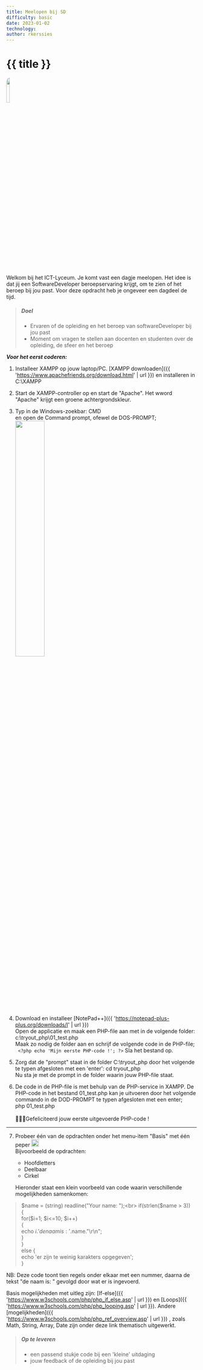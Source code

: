 ```yaml
---
title: Meelopen bij SD
difficulty: basic
date: 2023-01-02
technology: 
author: rkerssies
---
```



# {{ title }}

<img src="{{ '/_assets/basis/newbie.png' | url }}" style="width:13%; border-radius:10px;">

Welkom bij het ICT-Lyceum. Je komt vast een dagje meelopen.
Het idee is dat jij een SoftwareDeveloper beroepservaring krijgt, om te zien of het beroep bij jou past. 
Voor deze opdracht heb je ongeveer een dagdeel de tijd.


> ##### Doel
> * Ervaren of de opleiding en het beroep van softwareDeveloper bij jou past
> * Moment om vragen te stellen aan docenten en studenten over de opleiding, de sfeer en het beroep 


***Voor het eerst coderen:***
1. Installeer XAMPP op jouw laptop/PC. 
    [XAMPP downloaden]({{ 'https://www.apachefriends.org/download.html' | url }}) en installeren in C:\XAMPP 
2. Start de XAMPP-controller op en start de "Apache". Het wword "Apache" krijgt een groene achtergrondskleur.
3. Typ in de Windows-zoekbar: CMD<br>
    en open de Command prompt, ofewel de DOS-PROMPT; <br>
   <img src="{{ '/_assets/basis/windows_cmd.png' | url }}" style="width:40%;">
4. Download en installeer [NotePad++]({{ 'https://notepad-plus-plus.org/downloads/l' | url }})<br>
    Open de applicatie en maak een PHP-file aan met in de volgende folder: c:\tryout_php\01_test.php<br>
    Maak zo nodig de folder aan en schrijf de volgende code in de PHP-file;<br>
 `` <?php echo 'Mijn eerste PHP-code !'; ?>``
    Sla het bestand op.

5. Zorg dat de "prompt" staat in de folder C:\tryout_php door het volgende te typen afgesloten met een 'enter': cd tryout_php<br>
   Nu sta je met de prompt in de folder waarin jouw PHP-file staat.
6. De code in de PHP-file is met behulp van de PHP-service in XAMPP. De PHP-code in het bestand 01_test.php kan je uitvoeren door
 het volgende commando in de DOD-PROMPT te typen afgesloten met een enter;<br>
    php 01_test.php<br>
    <br>
    🎉🇳🇱Gefeliciteerd jouw eerste uitgevoerde PHP-code !  
<hr>

7. Probeer één van de opdrachten onder het menu-item "Basis" met één peper <img src="{{ '/_assets/green_pepper.svg' | url }}" style="width:20px;"><br>
    Bijvoorbeeld de opdrachten:
   * Hoofdletters
   * Deelbaar
   * Cirkel
   
    Hieronder staat een klein voorbeeld van code waarin verschillende mogelijkheden samenkomen: 
> 	$name = (string) readline("Your name: ");<br>
    if(strlen($name > 3))<br>
    {<br>
	    for($i=1; $i<=10; $i++)<br>
	    {<br>
		    echo $i.' de naam is: '.$name."\r\n";<br>
	    }<br>
    }<br>
    else {<br>
        echo 'er zijn te weinig karakters opgegeven';<br>
    }<br>
> 
NB: Deze code toont tien regels onder elkaar met een nummer, daarna de tekst "de naam is: " gevolgd door wat er is ingevoerd. 

Basis mogelijkheden met uitleg zijn: [If-else]({{ 'https://www.w3schools.com/php/php_if_else.asp' | url }}) en 
[Loops]({{ 'https://www.w3schools.com/php/php_looping.asp' | url }}).
Andere [mogelijkheden]({{ 'https://www.w3schools.com/php/php_ref_overview.asp' | url }}) , zoals
Math, String, Array, Date zijn onder deze link thematisch uitgewerkt. 

> ##### Op te leveren
> * een passend stukje code bij een 'kleine' uitdaging 
> * jouw feedback of de opleiding bij jou past 

